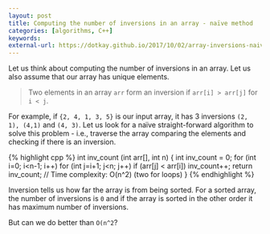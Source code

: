 ```yaml
---
layout: post
title: Computing the number of inversions in an array - naïve method
categories: [algorithms, C++]
keywords:
external-url: https://dotkay.github.io/2017/10/02/array-inversions-naive
---
```


Let us think about computing the number of inversions in an array. Let us also assume that our array has unique elements.

> Two elements in an array `arr` form an inversion if `arr[i] > arr[j]` for `i < j`. 

For example, if `{2, 4, 1, 3, 5}` is our input array, it has 3 inversions `(2, 1), (4,1)` and `(4, 3)`. Let us look for a naïve straight-forward algorithm to solve this problem - i.e., traverse the array comparing the elements and checking if there is an inversion.

{% highlight cpp %}
int inv_count (int arr[], int n) {
  int inv_count = 0;
  for (int i=0; i<n-1; i++)
    for (int j=i+1; j<n; j++)
      if (arr[j] < arr[i])
        inv_count++;
  return inv_count;
  // Time complexity: O(n^2) (two for loops)
}
{% endhighlight %}

Inversion tells us how far the array is from being sorted. For a sorted array, the number of inversions is `0` and if the array is sorted in the other order it has maximum number of inversions.

But can we do better than `O(n^2`?